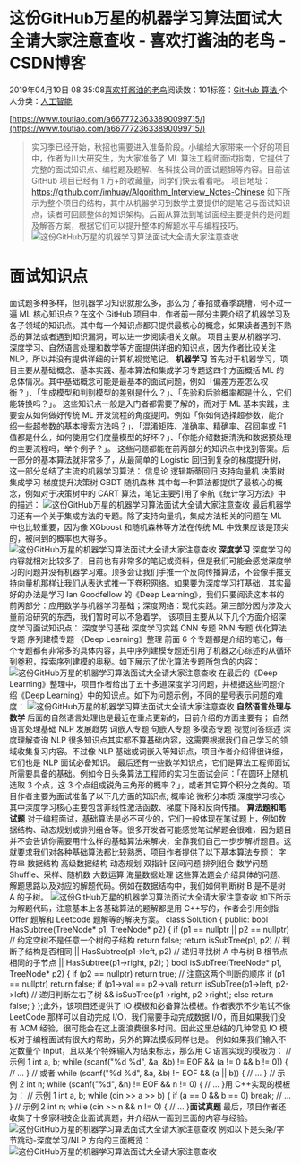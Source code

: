 
# 这份GitHub万星的机器学习算法面试大全请大家注意查收 - 喜欢打酱油的老鸟 - CSDN博客


2019年04月10日 08:35:08[喜欢打酱油的老鸟](https://me.csdn.net/weixin_42137700)阅读数：101标签：[GitHub																](https://so.csdn.net/so/search/s.do?q=GitHub&t=blog)[算法																](https://so.csdn.net/so/search/s.do?q=算法&t=blog)[
							](https://so.csdn.net/so/search/s.do?q=GitHub&t=blog)个人分类：[人工智能																](https://blog.csdn.net/weixin_42137700/article/category/7820233)


[https://www.toutiao.com/a6677723633890099715/](https://www.toutiao.com/a6677723633890099715/)

> 实习季已经开始，秋招也需要进入准备阶段。小编给大家带来一个好的项目中，作者为川大研究生，为大家准备了 ML 算法工程师面试指南，它提供了完整的面试知识点、编程题及题解、各科技公司的面试题锦等内容。目前该 GitHub 项目已经有 1 万+的收藏量，同学们快去看看吧。
项目地址：https://github.com/imhuay/Algorithm_Interview_Notes-Chinese
如下所示为整个项目的结构，其中从机器学习到数学主要提供的是笔记与面试知识点，读者可回顾整体的知识架构。后面从算法到笔试面经主要提供的是问题及解答方案，根据它们可以提升整体的解题水平与编程技巧。
![这份GitHub万星的机器学习算法面试大全请大家注意查收](http://p1.pstatp.com/large/pgc-image/9d5841ed4eb043d89e7adb6bda937f46)

# 面试知识点
面试题多种多样，但机器学习知识就那么多，那么为了春招或春季跳槽，何不过一遍 ML 核心知识点？在这个 GitHub 项目中，作者前一部分主要介绍了机器学习及各子领域的知识点。其中每一个知识点都只提供最核心的概念，如果读者遇到不熟悉的算法或者遇到知识漏洞，可以进一步阅读相关文献。
项目主要从机器学习、深度学习、自然语言处理和数学等方面提供详细的知识点，因为作者比较关注 NLP，所以并没有提供详细的计算机视觉笔记。
**机器学习**
首先对于机器学习，项目主要从基础概念、基本实践、基本算法和集成学习专题这四个方面概括 ML 的总体情况。其中基础概念可能是最基本的面试问题，例如「偏差方差怎么权衡？」、「生成模型和判别模型的差别是什么？」、「先验和后验概率都是什么，它们能转换吗？」。
这些知识点一般是入门者都需要了解的，而对于 ML 基本实践，主要会从如何做好传统 ML 开发流程的角度提问。例如「你如何选择超参数，能介绍一些超参数的基本搜索方法吗？」、「混淆矩阵、准确率、精确率、召回率或 F1 值都是什么，如何使用它们度量模型的好坏？」、「你能介绍数据清洗和数据预处理的主要流程吗，举个例子？」。
这些问题都能在前两部分的知识点中找到答案。后一部分的基本算法就非常多了，从最简单的 Logistic 回归到复杂的梯度提升树，这一部分总结了主流的机器学习算法：
信息论
逻辑斯蒂回归
支持向量机
决策树
集成学习
梯度提升决策树 GBDT
随机森林
其中每一种算法都提供了最核心的概念，例如对于决策树中的 CART 算法，笔记主要引用了李航《统计学习方法》中的描述：
![这份GitHub万星的机器学习算法面试大全请大家注意查收](http://p3.pstatp.com/large/pgc-image/8f06bd5a37134d86b4c719c595f457a5)
最后机器学习还有一个关于集成方法的专题。除了支持向量机，集成方法相关的问题在 ML 中也比较重要，因为像 XGboost 和随机森林等方法在传统 ML 中效果应该是顶尖的，被问到的概率也大得多。
![这份GitHub万星的机器学习算法面试大全请大家注意查收](http://p1.pstatp.com/large/pgc-image/25dc777f3d764993b57f9c1cd237a4b6)
**深度学习**
深度学习的内容就相对比较多了，目前也有非常多的笔记或资料，但是我们可能会感觉深度学习的问题并没有机器学习难。顶多会让我们手推一个反向传播算法，不会像手推支持向量机那样让我们从表达式推一下卷积网络。如果要为深度学习打基础，其实最好的办法是学习 Ian Goodfellow 的《Deep Learning》，我们只要阅读这本书的前两部分：应用数学与机器学习基础；深度网络：现代实践。第三部分因为涉及大量前沿研究的东西，我们暂时可以不急着学。
该项目主要从以下几个方面介绍深度学习面试知识点：
深度学习基础
深度学习实践
CNN 专题
RNN 专题
优化算法专题
序列建模专题
《Deep Learning》整理
前面 6 个专题都是介绍的笔记，每一个专题都有非常多的具体内容，其中序列建模专题还引用了机器之心综述的从循环到卷积，探索序列建模的奥秘。如下展示了优化算法专题所包含的内容：
![这份GitHub万星的机器学习算法面试大全请大家注意查收](http://p1.pstatp.com/large/pgc-image/ba93669ba21f49a387b2b4afcdf3a30b)
在最后的《Deep Learning》整理中，项目作者给出了五十多道深度学习问题，并根据这些问题介绍《Deep Learning》中的知识点。如下为问题示例，不同的星号表示问题的难度：
![这份GitHub万星的机器学习算法面试大全请大家注意查收](http://p9.pstatp.com/large/pgc-image/ee0d00e9f43e4e2c82eebaa323b7c821)
**自然语言处理与数学**
后面的自然语言处理也是最近在重点更新的，目前介绍的方面主要有；
自然语言处理基础
NLP 发展趋势
词嵌入专题
句嵌入专题
多模态专题
视觉问答综述
深度理解查询
NLP 很多知识点其实都不算基础内容，这需要根据我们自己学习的领域收集复习内容。不过像 NLP 基础或词嵌入等知识点，项目作者介绍得很详细，它们也是 NLP 面试必备知识。
最后还有一些数学知识点，它们是算法工程师面试所需要具备的基础。例如今日头条算法工程师的实习生面试会问：「在圆环上随机选取 3 个点，这 3 个点组成锐角三角形的概率？」，或者其它算个积分之类的。项目作者主要为面试准备了以下几方面的知识点;
概率论
微积分本质
深度学习核心
其中深度学习核心主要包含非线性激活函数、梯度下降和反向传播。
**算法题和笔试题**
对于编程面试，基础算法是必不可少的，它们一般体现在笔试题上，例如数据结构、动态规划或排列组合等。很多开发者可能感觉笔试解题会很难，因为题目并不会告诉你需要用什么样的基础算法来解决，全靠我们自己一步步解析题目。这就要求我们对各种基础算法都比较熟悉，项目作者提供了以下基本算法专题：
字符串
数据结构
高级数据结构
动态规划
双指针
区间问题
排列组合
数学问题
Shuffle、采样、随机数
大数运算
海量数据处理
这些算法题会介绍具体的问题、解题思路以及对应的解题代码。例如在数据结构中，我们如何判断树 B 是不是树 A 的子树。
![这份GitHub万星的机器学习算法面试大全请大家注意查收](http://p3.pstatp.com/large/pgc-image/34c188d3fb0446bca6042cbb140fd47e)
如下所示为解题代码，注意基本上各基础算法的题解都是用 C++写的，作者会引用剑指 Offer 题解和 Leetcode 题解等的解决方案。
class Solution {
public:
 bool HasSubtree(TreeNode* p1, TreeNode* p2) {
 if (p1 == nullptr || p2 == nullptr) // 约定空树不是任意一个树的子结构
 return false;
 return isSubTree(p1, p2) // 判断子结构是否相同
 || HasSubtree(p1->left, p2) // 递归寻找树 A 中与树 B 根节点相同的子节点
 || HasSubtree(p1->right, p2);
 }
 bool isSubTree(TreeNode* p1, TreeNode* p2) {
 if (p2 == nullptr) return true; // 注意这两个判断的顺序
 if (p1 == nullptr) return false;
 if (p1->val == p2->val)
 return isSubTree(p1->left, p2->left) // 递归判断左右子树
 && isSubTree(p1->right, p2->right);
 else
 return false;
 }
};此外，该项目还提供了 IO 模板和必备算法模板。作者表示不少笔试不像 LeetCode 那样可以自动完成 I/O，我们需要手动完成数据 I/O，而且如果我们没有 ACM 经验，很可能会在这上面浪费很多时间。因此这里总结的几种常见 IO 模板对于编程面试有很大的帮助，另外的算法模板同样也是。
例如如果我们输入不定数量个 Input，且以某个特殊输入为结束标志，那么用 C 语言实现的模板为：
// 示例 1
int a, b;
while (scanf("%d %d", &a, &b) != EOF && (a != 0 && b != 0)) {
 // ...
}
// 或者
while (scanf("%d %d", &a, &b) != EOF && (a || b)) {
 // ...
}
// 示例 2
int n;
while (scanf("%d", &n) != EOF && n != 0) {
 // ...
}用 C++实现的模板为：
// 示例 1
int a, b;
while (cin >> a >> b) {
 if (a == 0 && b == 0)
 break;
 // ...
}
// 示例 2
int n;
while (cin >> n && n != 0) {
 // ...
}**面试真题**
最后，项目作者还收集了十多家科技企业面试真题，并介绍从一面到三面的内容与经验。
![这份GitHub万星的机器学习算法面试大全请大家注意查收](http://p1.pstatp.com/large/pgc-image/80373c96d30141b8b4755f386db9e8ad)
例如以下是头条/字节跳动-深度学习/NLP 方向的三面概览：
![这份GitHub万星的机器学习算法面试大全请大家注意查收](http://p1.pstatp.com/large/pgc-image/cc27838516ed4cc6a51729b21c0dbfe7)


